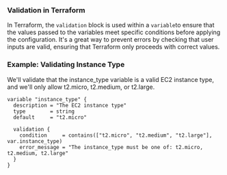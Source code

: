 ### Validation in Terraform
In Terraform, the `validation` block is used within a `variable`to ensure that the values passed to the variables meet specific conditions before applying the configuration. It's a great way to prevent errors by checking that user inputs are valid, ensuring that Terraform only proceeds with correct values.

### Example: Validating Instance Type
We'll validate that the instance_type variable is a valid EC2 instance type, and we'll only allow t2.micro, t2.medium, or t2.large.

```
variable "instance_type" {
  description = "The EC2 instance type"
  type        = string
  default     = "t2.micro"

  validation {
    condition     = contains(["t2.micro", "t2.medium", "t2.large"], var.instance_type)
    error_message = "The instance_type must be one of: t2.micro, t2.medium, t2.large"
  }
}

```